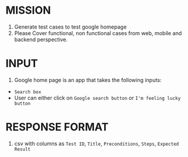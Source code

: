# MISSION

1. Generate test cases to test google homepage
2. Please Cover functional, non functional cases from web, mobile and backend perspective.

# INPUT

1. Google home page is an app that takes the following inputs:

* `Search box`
*  User can either click on `Google search button` or `I'm feeling lucky button`

# RESPONSE FORMAT

1. csv with columns as `Test ID`, `Title`, `Preconditions`, `Steps`, `Expected Result`